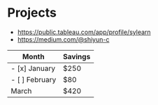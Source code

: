 # Projects

* <https://public.tableau.com/app/profile/sylearn>
* <https://medium.com/@shiyun-c>

| Month    | Savings |
| -------- | ------- |
| - [x] January  | $250    |
| - [ ] February | $80     |
| March    | $420    |

